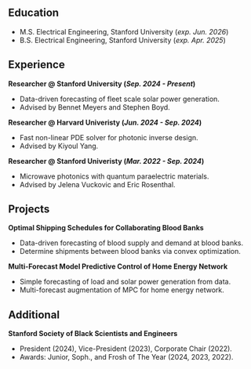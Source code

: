 

## Education		
- M.S. Electrical Engineering, Stanford University (_exp. Jun. 2026_)	 			        		
- B.S. Electrical Engineering, Stanford University (_exp. Apr. 2025_)

## Experience
**Researcher @ Stanford University (_Sep. 2024 - Present_)**
- Data-driven forecasting of fleet scale solar power generation.
- Advised by Bennet Meyers and Stephen Boyd.

**Researcher @ Harvard Univeristy (_Jun. 2024 - Sep. 2024_)**
- Fast non-linear PDE solver for photonic inverse design.
- Advised by Kiyoul Yang.

**Researcher @ Stanford Univeristy (_Mar. 2022 - Sep. 2024_)**
- Microwave photonics with quantum paraelectric materials. 
- Advised by Jelena Vuckovic and Eric Rosenthal.

##  Projects

**Optimal Shipping Schedules for Collaborating Blood Banks**
- Data-driven forecasting of blood supply and demand at blood banks.
- Determine shipments between blood banks via convex optimization.

**Multi-Forecast Model Predictive Control of Home Energy Network**
- Simple forecasting of load and solar power generation from data.
- Multi-forecast augmentation of MPC for home energy network.

## Additional
**Stanford Society of Black Scientists and Engineers** 
- President (2024), Vice-President (2023), Corporate Chair (2022). 
- Awards: Junior, Soph., and Frosh of The Year (2024, 2023, 2022).

